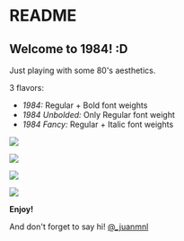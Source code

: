 # README

## Welcome to 1984! :D

Just playing with some 80's aesthetics.

3 flavors:

- _1984:_ Regular + Bold font weights
- _1984 Unbolded:_ Only Regular font weight
- _1984 Fancy:_ Regular + Italic font weights

![](https://raw.githubusercontent.com/juanmnl/vs-1984/master/screenshots/main.jpg)

![](https://raw.githubusercontent.com/juanmnl/vs-1984/master/screenshots/css.jpg)

![](https://raw.githubusercontent.com/juanmnl/vs-1984/master/screenshots/js.jpg)

![](https://raw.githubusercontent.com/juanmnl/vs-1984/master/screenshots/json.jpg)

**Enjoy!**

And don't forget to say hi! [@\_juanmnl](https://twitter.com/_juanmnl)
